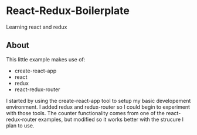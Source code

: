 # React-Redux-Boilerplate
Learning react and redux
## About
This little example makes use of:
* create-react-app
* react
* redux
* react-redux-router

I started by using the create-react-app tool to setup my basic developement environment.
I added redux and redux-router so I could begin to experiment with those tools.
The counter functionality comes from one of the react-redux-router examples, but modified so it works better with the strucure I plan to use.
